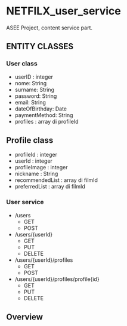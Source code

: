 # NETFILX_user_service
ASEE Project, content service part.

## ENTITY CLASSES
### User class
- userID : integer
- nome: String
- surname: String
- password: String
- email: String
- dateOfBirthday: Date
- paymentMethod: String
- profiles : array di profileId

## Profile class
- profileId : integer
- userId : integer
- profileImage : integer
- nickname : String
- recommendedList : array di filmId
- preferredList : array di filmId

### User service
- /users
    - GET
    - POST
- /users/{userId}
    - GET
    - PUT
    - DELETE
- /users/{userId}/profiles
    - GET
    - POST
- /users/{userId}/profiles/profile{id}
    - GET
    - PUT
    - DELETE


## Overview
